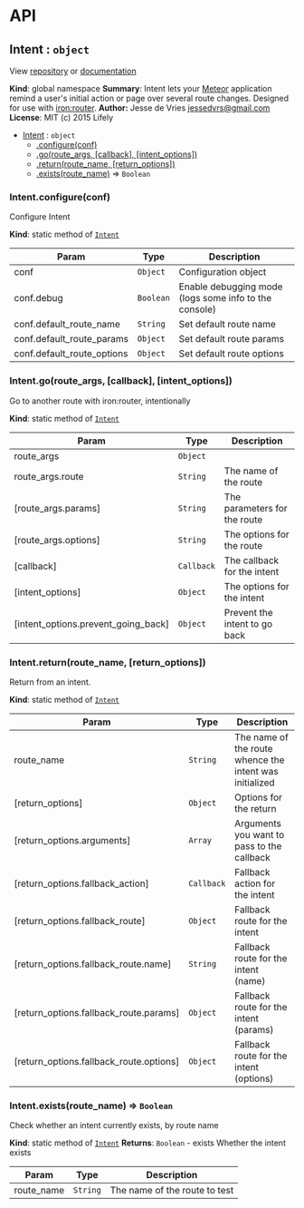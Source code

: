 # API

## Intent : <code>object</code>
View [repository](https://github.com/lifelynl/meteor-intent) or [documentation](https://github.com/lifelynl/meteor-intent/wiki)

**Kind**: global namespace
**Summary**: Intent lets your [Meteor](https://github.com/meteor/meteor) application remind a user&#x27;s initial action or page over several route changes. Designed for use with [iron:router](https://github.com/iron-meteor/iron-router).
**Author:** Jesse de Vries jessedvrs@gmail.com
**License**: MIT
(c) 2015 Lifely

* [Intent](#Intent) : <code>object</code>
  * [.configure(conf)](#Intent.configure)
  * [.go(route_args, [callback], [intent_options])](#Intent.go)
  * [.return(route_name, [return_options])](#Intent.return)
  * [.exists(route_name)](#Intent.exists) ⇒ <code>Boolean</code>

<a name="Intent.configure"></a>
### Intent.configure(conf)
Configure Intent

**Kind**: static method of <code>[Intent](#Intent)</code>

| Param | Type | Description |
| --- | --- | --- |
| conf | <code>Object</code> | Configuration object |
| conf.debug | <code>Boolean</code> | Enable debugging mode (logs some info to the console) |
| conf.default_route_name | <code>String</code> | Set default route name |
| conf.default_route_params | <code>Object</code> | Set default route params |
| conf.default_route_options | <code>Object</code> | Set default route options |

<a name="Intent.go"></a>
### Intent.go(route_args, [callback], [intent_options])
Go to another route with iron:router, intentionally

**Kind**: static method of <code>[Intent](#Intent)</code>

| Param | Type | Description |
| --- | --- | --- |
| route_args | <code>Object</code> |  |
| route_args.route | <code>String</code> | The name of the route |
| [route_args.params] | <code>String</code> | The parameters for the route |
| [route_args.options] | <code>String</code> | The options for the route |
| [callback] | <code>Callback</code> | The callback for the intent |
| [intent_options] | <code>Object</code> | The options for the intent |
| [intent_options.prevent_going_back] | <code>Object</code> | Prevent the intent to go back |

<a name="Intent.return"></a>
### Intent.return(route_name, [return_options])
Return from an intent.

**Kind**: static method of <code>[Intent](#Intent)</code>

| Param | Type | Description |
| --- | --- | --- |
| route_name | <code>String</code> | The name of the route whence the intent was initialized |
| [return_options] | <code>Object</code> | Options for the return |
| [return_options.arguments] | <code>Array</code> | Arguments you want to pass to the callback |
| [return_options.fallback_action] | <code>Callback</code> | Fallback action for the intent |
| [return_options.fallback_route] | <code>Object</code> | Fallback route for the intent |
| [return_options.fallback_route.name] | <code>String</code> | Fallback route for the intent (name) |
| [return_options.fallback_route.params] | <code>Object</code> | Fallback route for the intent (params) |
| [return_options.fallback_route.options] | <code>Object</code> | Fallback route for the intent (options) |

<a name="Intent.exists"></a>
### Intent.exists(route_name) ⇒ <code>Boolean</code>
Check whether an intent currently exists, by route name

**Kind**: static method of <code>[Intent](#Intent)</code>
**Returns**: <code>Boolean</code> - exists  Whether the intent exists

| Param | Type | Description |
| --- | --- | --- |
| route_name | <code>String</code> | The name of the route to test |

